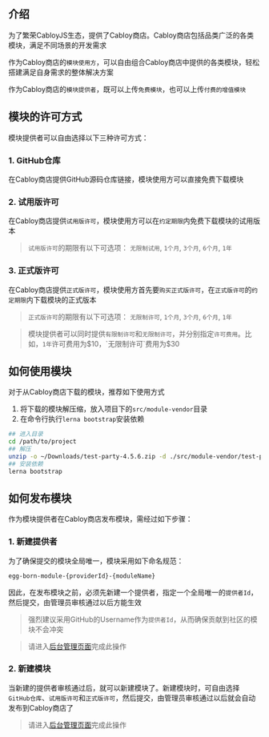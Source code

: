 ## 介绍

为了繁荣CabloyJS生态，提供了Cabloy商店。Cabloy商店包括品类广泛的各类模块，满足不同场景的开发需求

作为Cabloy商店的`模块使用方`，可以自由组合Cabloy商店中提供的各类模块，轻松搭建满足自身需求的整体解决方案

作为Cabloy商店的`模块提供者`，既可以上传`免费模块`，也可以上传`付费的增值模块`

## 模块的许可方式

模块提供者可以自由选择以下三种许可方式：

### 1. GitHub仓库

在Cabloy商店提供GitHub源码仓库链接，模块使用方可以直接免费下载模块

### 2. 试用版许可

在Cabloy商店提供`试用版许可`，模块使用方可以在`约定期限`内免费下载模块的试用版本

> `试用版许可`的期限有以下可选项：
> `无限制试用`, `1个月`, `3个月`, `6个月`, `1年`

### 3. 正式版许可

在Cabloy商店提供`正式版许可`，模块使用方首先要`购买正式版许可`，在`正式版许可`的`约定期限`内下载模块的正式版本

> `正式版许可`的期限有以下可选项：
> `无限制许可`, `1个月`, `3个月`, `6个月`, `1年`

> 模块提供者可以同时提供`有限制许可`和`无限制许可`，并分别指定`许可费用`。比如，`1年`许可费用为$10，`无限制许可`费用为$30

## 如何使用模块

对于从Cabloy商店下载的模块，推荐如下使用方式

1. 将下载的模块解压缩，放入项目下的`src/module-vendor`目录
2. 在命令行执行`lerna bootstrap`安装依赖

``` bash
## 进入目录
cd /path/to/project
## 解压
unzip -o ~/Downloads/test-party-4.5.6.zip -d ./src/module-vendor/test-party
## 安装依赖
lerna bootstrap
```

## 如何发布模块

作为模块提供者在Cabloy商店发布模块，需经过如下步骤：

### 1. 新建提供者

为了确保提交的模块全局唯一，模块采用如下命名规范：

``` bash
egg-born-module-{providerId}-{moduleName}
```

因此，在发布模块之前，必须先新建一个提供者，指定一个全局唯一的`提供者Id`，然后提交，由管理员审核通过以后方能生效

> 强烈建议采用GitHub的Username作为`提供者Id`，从而确保贡献到社区的模块不会冲突

> 请进入[后台管理页面](https://admin.cabloy.com/)完成此操作

### 2. 新建模块

当新建的提供者审核通过后，就可以新建模块了。新建模块时，可自由选择`GitHub仓库`、`试用版许可`和`正式版许可`，然后提交，由管理员审核通过以后就会自动发布到Cabloy商店了

> 请进入[后台管理页面](https://admin.cabloy.com/)完成此操作